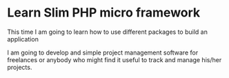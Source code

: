 # Learn Slim PHP micro framework

This time I am going to learn how to use different packages to
build an application

I am going to develop and simple project management software
for freelances or anybody who might find it useful to track 
and manage his/her projects.
